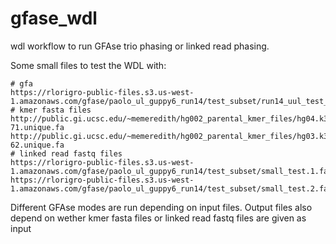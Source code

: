 # gfase_wdl
wdl workflow to run GFAse trio phasing or linked read phasing. 

Some small files to test the WDL with:
```
# gfa
https://rlorigro-public-files.s3.us-west-1.amazonaws.com/gfase/paolo_ul_guppy6_run14/test_subset/run14_uul_test_subset.gfa
# kmer fasta files
http://public.gi.ucsc.edu/~memeredith/hg002_parental_kmer_files/hg04.k31.het_hom.17-71.unique.fa
http://public.gi.ucsc.edu/~memeredith/hg002_parental_kmer_files/hg03.k31.het_hom_14-62.unique.fa
# linked read fastq files
https://rlorigro-public-files.s3.us-west-1.amazonaws.com/gfase/paolo_ul_guppy6_run14/test_subset/small_test.1.fastq
https://rlorigro-public-files.s3.us-west-1.amazonaws.com/gfase/paolo_ul_guppy6_run14/test_subset/small_test.2.fastq

```

Different GFAse modes are run depending on input files. Output files also depend on wether kmer fasta files or linked read fastq files are given as input
